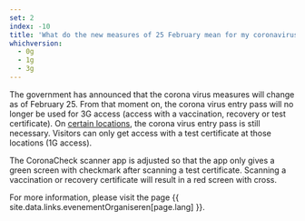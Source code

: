 ```yaml
---
set: 2
index: -10
title: 'What do the new measures of 25 February mean for my coronavirus entry pass?'
whichversion:
  - 0g
  - 1g
  - 3g
---
```

The government has announced that the corona virus measures will change as of February 25. From that moment on, the corona virus entry pass will no longer be used for 3G access (access with a vaccination, recovery or test certificate). On <a href="https://www.government.nl/topics/coronavirus-covid-19/covid-certificate/coronavirus-entry-pass/where-do-i-need-to-show-a-coronavirus-entry-pass" rel="noopener noreferrer" target="_blank">certain locations</a>, the corona virus entry pass is still necessary. Visitors can only get access with a test certificate at those locations (1G access). 

The CoronaCheck scanner app is adjusted so that the app only gives a green screen with checkmark after scanning a test certificate. Scanning a vaccination or recovery certificate will result in a red screen with cross. 

For more information, please visit the page {{ site.data.links.evenementOrganiseren[page.lang] }}.
